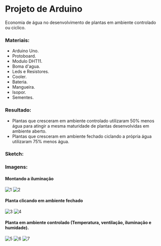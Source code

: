 # Projeto de Arduino

  Economia de água no desenvolvimento de plantas em ambiente controlado ou ciclico.

### Materiais:
* Arduino Uno.
* Protoboard.
* Modulo DHT11.
* Boma d'agua.
* Leds e Resistores.
* Cooler.
* Bateria.
* Mangueira.
* Isopor.
* Sementes.

### Resultado:
  
- Plantas que cresceram em ambiente controlado utilizaram 50% menos água para atingir a mesma maturidade de plantas desenvolvidas em ambiente aberto.
- Plantas que cresceram em ambiente fechado ciclando a própria água utilizaram 75% menos água.

### Sketch:


### Imagens:

#### Montando a iluminação
![1](img/1.jpg)
![2](img/2.png)

#### Planta clicando em ambiente fechado
![3](img/3.jpg)
![4](img/4.jpg)

#### Planta em ambiente controlado (Temperatura, ventilação, iluminação e humidade).

![5](img/5.jpg)
![6](img/6.jpg)
![7](img/7.jpg)